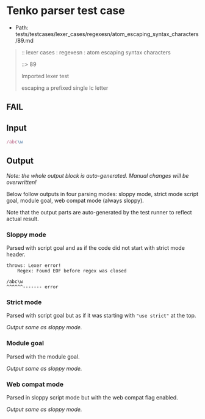 # Tenko parser test case

- Path: tests/testcases/lexer_cases/regexesn/atom_escaping_syntax_characters/89.md

> :: lexer cases : regexesn : atom escaping syntax characters
>
> ::> 89
>
> Imported lexer test
>
> escaping a prefixed single lc letter

## FAIL

## Input

`````js
/abc\w
`````

## Output

_Note: the whole output block is auto-generated. Manual changes will be overwritten!_

Below follow outputs in four parsing modes: sloppy mode, strict mode script goal, module goal, web compat mode (always sloppy).

Note that the output parts are auto-generated by the test runner to reflect actual result.

### Sloppy mode

Parsed with script goal and as if the code did not start with strict mode header.

`````
throws: Lexer error!
    Regex: Found EOF before regex was closed

/abc\w
^^^^^^------- error
`````

### Strict mode

Parsed with script goal but as if it was starting with `"use strict"` at the top.

_Output same as sloppy mode._

### Module goal

Parsed with the module goal.

_Output same as sloppy mode._

### Web compat mode

Parsed in sloppy script mode but with the web compat flag enabled.

_Output same as sloppy mode._
